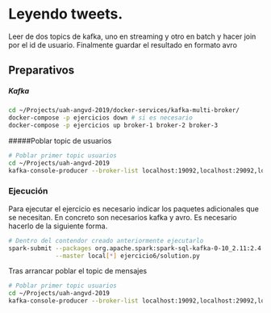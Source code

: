 # Leyendo tweets.

Leer de dos topics de kafka, uno en streaming y otro en batch y hacer join por el id de
usuario. Finalmente guardar el resultado en formato avro


## Preparativos

##### Kafka
```bash
cd ~/Projects/uah-angvd-2019/docker-services/kafka-multi-broker/
docker-compose -p ejercicios down # si es necesario
docker-compose -p ejercicios up broker-1 broker-2 broker-3
```

#####Poblar topic de usuarios
```bash
# Poblar primer topic usuarios
cd ~/Projects/uah-angvd-2019
kafka-console-producer --broker-list localhost:19092,localhost:29092,localhost:39092 --topic users < files/users
```

### Ejecución

Para ejecutar el ejercicio es necesario indicar los paquetes adicionales que se necesitan. En concreto
son necesarios kafka y avro. Es necesario hacerlo de la siguiente forma.

```bash
# Dentro del contendor creado anteriormente ejecutarlo
spark-submit --packages org.apache.spark:spark-sql-kafka-0-10_2.11:2.4.0,org.apache.spark:spark-avro_2.11:2.4.0 \
             --master local[*] ejercicio6/solution.py
```
Tras arrancar poblar el topic de mensajes

```bash
# Poblar primer topic usuarios
cd ~/Projects/uah-angvd-2019
kafka-console-producer --broker-list localhost:19092,localhost:29092,localhost:39092 --topic tweets < files/messages
```